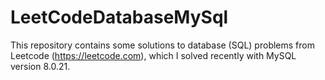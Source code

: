 # LeetCodeDatabaseMySql

This repository contains some solutions to database (SQL) problems from Leetcode (https://leetcode.com), which I solved recently with MySQL version 8.0.21.
